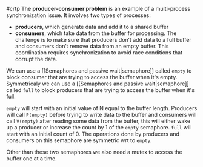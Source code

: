 #crtp 
The **producer-consumer problem** is an example of a multi-process synchronization issue.
It involves two types of processes:
- **producers**, which generate data and add it to a shared buffer
- **consumers**, which take data from the buffer for processing.
The challenge is to make sure that producers don’t add data to a full buffer and consumers don’t remove data from an empty buffer.
This coordination requires synchronization to avoid race conditions that corrupt the data.

We can use a [[Semaphores and passive wait|semaphore]] called `empty` to block consumer that are trying to access the buffer when it's empty.
Symmetricaly we can use a [[Semaphores and passive wait|semaphore]] called `full` to block producers that are trying to access the buffer when it's full.

`empty` will start with an initial value of N equal to the buffer length. Producers will call `P(empty)` before trying to write data to the buffer and consumers  will call `V(empty)` after reading some data from the buffer, this will either wake up a producer or increase the count by 1 of the `empty` semaphore.
`full` will start with an initial count of 0. The operations done by producers and consumers on this semaphore are symmetric wrt to `empty`.

Other than these two semaphores we also need a mutex to access the buffer one at a time. 